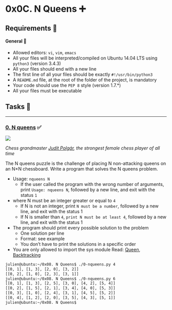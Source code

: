 0x0C. N Queens :heavy_plus_sign:
====

Requirements :memo:
---
#### General :speech_balloon:
* Allowed editors: ```vi```, ```vim```, ```emacs```
* All your files will be interpreted/compiled on Ubuntu 14.04 LTS  using ```python3``` (version 3.4.3)
* All your files should end with a new line
* The first line of all your files should be exactly ```#!/usr/bin/python3```
* A ```README.md``` file, at the root of the folder of the project, is mandatory
* Your code should use the ```PEP 8``` style (version 1.7.*)
* All your files must be executable

## Tasks :rocket:
---
### [0. N queens]() :white_check_mark:
![](http://www.crestbook.com/files/Judit-photo1_602x433.jpg)

_Chess grandmaster [Judit Polgár](https://en.wikipedia.org/wiki/Judit_Polg%C3%A1r), the strongest female chess player of all time_

The N queens puzzle is the challenge of placing N non-attacking queens on an N×N chessboard. Write a program that solves the N queens problem.

+ Usage: ```nqueens N```
    + If the user called the program with the wrong number of arguments, print ```Usage: nqueens N```, followed by a new line, and exit with the status ```1```
+ where N must be an integer greater or equal to ```4```
    + If N is not an integer, print ```N must be a number```, followed by a new line, and exit with the status 1
    + If N is smaller than ```4```, ```print N must be at least 4```, followed by a new line, and exit with the status 1
+ The program should print every possible solution to the problem
    + One solution per line
    + Format: see example
    + You don’t have to print the solutions in a specific order
+ You are only allowed to import the sys module
Read: [Queen](https://en.wikipedia.org/wiki/Queen_%28chess%29), [Backtracking](https://en.wikipedia.org/wiki/Backtracking)

```bash
julien@ubuntu:~/0x08. N Queens$ ./0-nqueens.py 4
[[0, 1], [1, 3], [2, 0], [3, 2]]
[[0, 2], [1, 0], [2, 3], [3, 1]]
julien@ubuntu:~/0x08. N Queens$ ./0-nqueens.py 6
[[0, 1], [1, 3], [2, 5], [3, 0], [4, 2], [5, 4]]
[[0, 2], [1, 5], [2, 1], [3, 4], [4, 0], [5, 3]]
[[0, 3], [1, 0], [2, 4], [3, 1], [4, 5], [5, 2]]
[[0, 4], [1, 2], [2, 0], [3, 5], [4, 3], [5, 1]]
julien@ubuntu:~/0x08. N Queens$ 
```

